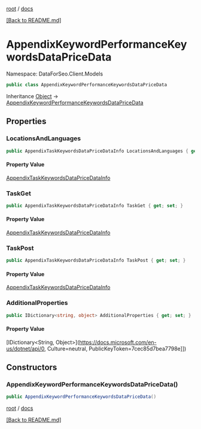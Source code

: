 [root](./../ "root") / [docs](./ "docs")

[[Back to README.md]](./../README.md "[Back to README.md]")

# AppendixKeywordPerformanceKeywordsDataPriceData

Namespace: DataForSeo.Client.Models

```csharp
public class AppendixKeywordPerformanceKeywordsDataPriceData
```

Inheritance [Object](https://docs.microsoft.com/en-us/dotnet/api/Object) → [AppendixKeywordPerformanceKeywordsDataPriceData](./AppendixKeywordPerformanceKeywordsDataPriceData.md)

## Properties

### **LocationsAndLanguages**

```csharp
public AppendixTaskKeywordsDataPriceDataInfo LocationsAndLanguages { get; set; }
```

#### Property Value

[AppendixTaskKeywordsDataPriceDataInfo](./AppendixTaskKeywordsDataPriceDataInfo.md)<br>

### **TaskGet**

```csharp
public AppendixTaskKeywordsDataPriceDataInfo TaskGet { get; set; }
```

#### Property Value

[AppendixTaskKeywordsDataPriceDataInfo](./AppendixTaskKeywordsDataPriceDataInfo.md)<br>

### **TaskPost**

```csharp
public AppendixTaskKeywordsDataPriceDataInfo TaskPost { get; set; }
```

#### Property Value

[AppendixTaskKeywordsDataPriceDataInfo](./AppendixTaskKeywordsDataPriceDataInfo.md)<br>

### **AdditionalProperties**

```csharp
public IDictionary<string, object> AdditionalProperties { get; set; }
```

#### Property Value

[IDictionary&lt;String, Object&gt;](https://docs.microsoft.com/en-us/dotnet/api/0, Culture=neutral, PublicKeyToken=7cec85d7bea7798e]])<br>

## Constructors

### **AppendixKeywordPerformanceKeywordsDataPriceData()**

```csharp
public AppendixKeywordPerformanceKeywordsDataPriceData()
```

[root](./../ "root") / [docs](./ "docs")

[[Back to README.md]](./../README.md "[Back to README.md]")